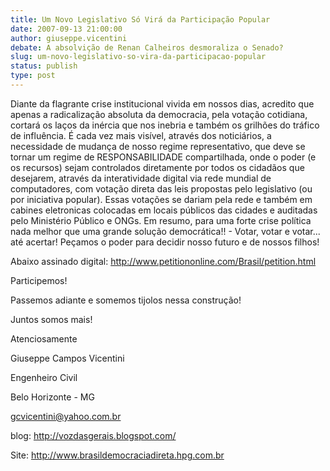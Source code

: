 ```yaml
---
title: Um Novo Legislativo Só Virá da Participação Popular
date: 2007-09-13 21:00:00
author: giuseppe.vicentini
debate: A absolvição de Renan Calheiros desmoraliza o Senado?
slug: um-novo-legislativo-so-vira-da-participacao-popular
status: publish 
type: post
---
```


Diante da flagrante crise institucional vivida em nossos dias, acredito que apenas a radicalização absoluta da democracia, pela votação cotidiana, cortará os laços da inércia que nos inebria e também os grilhões do tráfico de influência. É cada vez mais visível, através dos noticiários, a necessidade de mudança de nosso regime representativo, que deve se tornar um regime de RESPONSABILIDADE compartilhada, onde o poder (e os recursos) sejam controlados diretamente por todos os cidadãos que desejarem, através da interatividade digital via rede mundial de computadores, com votação direta das leis propostas pelo legislativo (ou por iniciativa popular). Essas votações se dariam pela rede e também em cabines eletronicas colocadas em locais públicos das cidades e auditadas pelo Ministério Público e ONGs. Em resumo, para uma forte crise política nada melhor que uma grande solução democrática!! - Votar, votar e votar... até acertar! Peçamos o poder para decidir nosso futuro e de nossos filhos!   

Abaixo assinado digital: http://www.petitiononline.com/Brasil/petition.html   

Participemos!   

Passemos adiante e somemos tijolos nessa construção!   

Juntos somos mais!   

  

  

Atenciosamente   

Giuseppe Campos Vicentini   

Engenheiro Civil   

Belo Horizonte - MG   

gcvicentini@yahoo.com.br   

blog: http://vozdasgerais.blogspot.com/   

Site: http://www.brasildemocraciadireta.hpg.com.br
